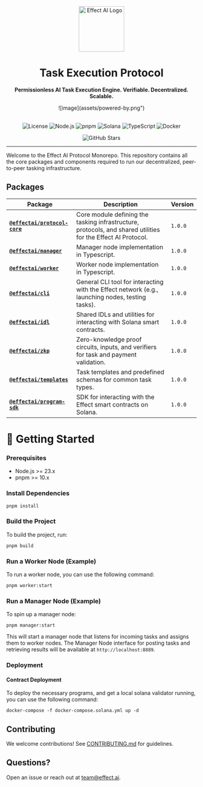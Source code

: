 <div align="center">
  <img src="https://effect.ai/img/effect-logo.svg" alt="Effect AI Logo" height="120" />

# **Task Execution Protocol**

**Permissionless AI Task Execution Engine. Verifiable. Decentralized. Scalable.**

<div align="center">
![image](assets/powered-by.png")
</div>

  <br/>

![License](https://img.shields.io/badge/license-MIT-blue.svg)
![Node.js](https://img.shields.io/badge/node-%3E%3D23.0.0-brightgreen.svg)
![pnpm](https://img.shields.io/badge/pnpm-%3E%3D10.0.0-blue.svg)
![Solana](https://img.shields.io/badge/solana-%3E%3D1.10.0-purple.svg)
![TypeScript](https://img.shields.io/badge/typescript-%3E%3D5.0.0-blue.svg)
![Docker](https://img.shields.io/badge/docker-%3E%3D20.10.0-blue.svg)

![GitHub Stars](https://img.shields.io/github/stars/effectai?style=social)

</div>

---

Welcome to the Effect AI Protocol Monorepo. This repository contains all the core packages and components required to run our decentralized, peer-to-peer tasking infrastructure.

## Packages

| Package                                                   | Description                                                                                                  | Version |
| --------------------------------------------------------- | ------------------------------------------------------------------------------------------------------------ | ------- |
| **[`@effectai/protocol-core`](./packages/protocol-core)** | Core module defining the tasking infrastructure, protocols, and shared utilities for the Effect AI Protocol. | `1.0.0` |
| **[`@effectai/manager`](./packages/manager)**             | Manager node implementation in Typescript.                                                                   | `1.0.0` |
| **[`@effectai/worker`](./packages/worker)**               | Worker node implementation in Typescript.                                                                    | `1.0.0` |
| **[`@effectai/cli`](./packages/cli)**                     | General CLI tool for interacting with the Effect network (e.g., launching nodes, testing tasks).             | `1.0.0` |
| **[`@effectai/idl`](./packages/idl)**                     | Shared IDLs and utilities for interacting with Solana smart contracts.                                       | `1.0.0` |
| **[`@effectai/zkp`](./packages/zkp)**                     | Zero-knowledge proof circuits, inputs, and verifiers for task and payment validation.                        | `1.0.0` |
| **[`@effectai/templates`](./packages/templates)**         | Task templates and predefined schemas for common task types.                                                 | `1.0.0` |
| **[`@effectai/program-sdk`](./packages/program-sdk)**     | SDK for interacting with the Effect smart contracts on Solana.                                               | `1.0.0` |

# 🚀 Getting Started

### Prerequisites

- Node.js >= 23.x
- pnpm >= 10.x

### Install Dependencies

```bash
pnpm install
```

### Build the Project

To build the project, run:

```bash
pnpm build
```

### Run a Worker Node (Example)

To run a worker node, you can use the following command:

```bash
pnpm worker:start
```

### Run a Manager Node (Example)

To spin up a manager node:

```
pnpm manager:start
```

This will start a manager node that listens for incoming tasks and assigns them to worker nodes.
The Manager Node interface for posting tasks and retrieving results will be available at `http://localhost:8889`.

### Deployment

#### Contract Deployment

To deploy the necessary programs, and get a local solana validator running, you can use the following command:

```
docker-compose -f docker-compose.solana.yml up -d
```

## Contributing

We welcome contributions! See [CONTRIBUTING.md](./CONTRIBUTING.md) for guidelines.

## Questions?

Open an issue or reach out at [team@effect.ai](mailto:team@effect.ai).
